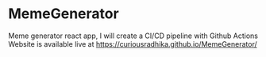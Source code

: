 # MemeGenerator
Meme generator react app, I will create a CI/CD pipeline with Github Actions
Website is available live at https://curiousradhika.github.io/MemeGenerator/
